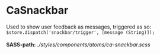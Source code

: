 # CaSnackbar

Used to show user feedback as messages, triggered as so: `$store.dispatch('snackbar/trigger', [message (String)]);`<br><br> **SASS-path:** _./styles/components/atoms/ca-snackbar.scss_

